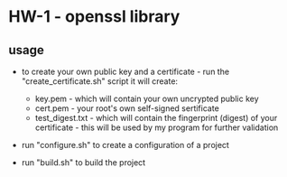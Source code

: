 # HW-1 - openssl library
## usage
* to create your own public key and a certificate - run the "create_certificate.sh" script it will create:
    * key.pem - which will contain your own uncrypted public key
    * cert.pem - your root's own self-signed sertificate
    * test_digest.txt - which will contain the fingerprint (digest) of your certificate - this will be used by my program for further validation

* run "configure.sh" to create a configuration of a project
* run "build.sh" to build the project
